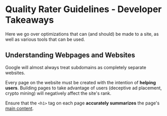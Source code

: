 # Quality Rater Guidelines - Developer Takeaways

Here we go over optimizations that can (and should) be made to a site, as well as various tools that can be used.

## Understanding Webpages and Websites

Google will almost always treat subdomains as completely separate websites.

Every page on the website must be created with the intention of **helping users**. Building pages to take advantage of users (deceptive ad placement, crypto mining) will negatively affect the site's rank.

Ensure that the `<h1>` tag on each page **accurately summarizes** the page's [main content](/qrg/page-quality-rating-guideline/2-understanding-webpages-and-websites.html#identifying-the-main-content-mc).
